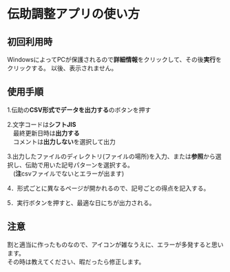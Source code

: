 # 伝助調整アプリの使い方

## 初回利用時
WindowsによってPCが保護されるので**詳細情報**をクリックして、その後**実行**をクリックする。 
以後、表示されません。
## 使用手順
1.伝助の**CSV形式でデータを出力する**のボタンを押す    

2.文字コードは**シフトJIS**  
　最終更新日時は**出力する**  
　コメントは**出力しない**を選択して出力    

3.出力したファイルのディレクトリ(ファイルの場所)を入力、または**参照**から選択し、伝助で用いた記号パターンを選択する。  
  　(**注**csvファイルでないとエラーが出ます)   
   
4．形式ごとに異なるページが開かれるので、記号ごとの得点を記入する。  

5．実行ボタンを押すと、最適な日にちが出力される。  


## 注意
割と適当に作ったものなので、アイコンが雑なうえに、エラーが多発すると思います。  
その時は教えてください、暇だったら修正します。

